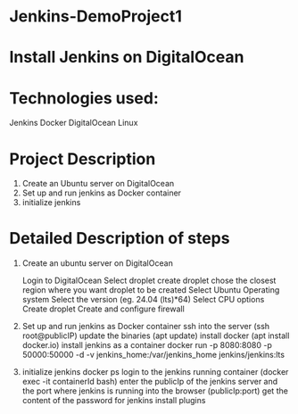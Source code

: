 # Jenkins-DemoProject1
# Install Jenkins on DigitalOcean

# Technologies used:
   Jenkins
   Docker
   DigitalOcean
   Linux

# Project Description
  1. Create an Ubuntu server on DigitalOcean
  2. Set up and run jenkins as Docker container
  3. initialize jenkins

#  Detailed Description of steps

   1. Create an ubuntu server on DigitalOcean

       Login to DigitalOcean
       Select droplet
       create droplet
       chose the closest region where you want droplet to be created
       Select Ubuntu Operating system
       Select the version (eg. 24.04 (lts)*64)
       Select CPU options
       Create droplet
       Create and configure firewall

2. Set up and run jenkins as Docker container
     ssh into the server (ssh root@publicIP)
     update the binaries (apt update)
     install docker (apt install docker.io)
     install jenkins as a container
       docker run -p 8080:8080 -p 50000:50000 -d -v jenkins_home:/var/jenkins_home jenkins/jenkins:lts

3. initialize jenkins
    docker ps
    login to the jenkins running container (docker exec -it containerId bash)
    enter the publicIp of the jenkins server and the port where jenkins is running into the browser
    (publicIp:port)
    get the content of the password for jenkins
    install plugins

